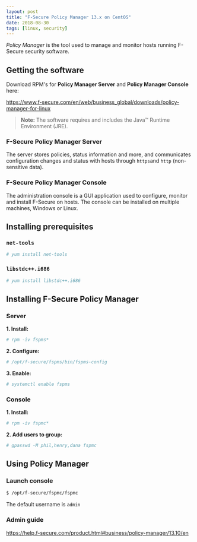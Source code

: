 ```yaml
---
layout: post
title: "F-Secure Policy Manager 13.x on CentOS"
date: 2018-08-30
tags: [linux, security]
---
```


*Policy Manager* is the tool used to manage and monitor hosts running F-Secure security software.

## Getting the software

Download RPM's for **Policy Manager Server** and **Policy Manager Console** here:

<https://www.f-secure.com/en/web/business_global/downloads/policy-manager-for-linux>

>**Note:** The software requires and includes the Java™ Runtime Environment (JRE). 


### F-Secure Policy Manager Server

The server stores policies, status information and more, and communicates configuration changes and status with hosts through `https`and `http` (non-sensitive data).

### F-Secure Policy Manager Console

The administration console is a GUI application used to configure, monitor and install F-Secure on hosts.
The console can be installed on multiple machines, Windows or Linux.


## Installing prerequisites

### `net-tools`

```bash
# yum install net-tools
```

### `libstdc++.i686`

```bash
# yum install libstdc++.i686
```

## Installing F-Secure Policy Manager

### Server

**1. Install:**

```bash
# rpm -iv fspms*
```

**2. Configure:**

```bash
# /opt/f-secure/fspms/bin/fspms-config
```

**3. Enable:**

```bash
# systemctl enable fspms
```

### Console

**1. Install:**

```bash
# rpm -iv fspmc*
```

**2. Add users to group:**

```bash
# gpasswd -M phil,henry,dana fspmc
```

## Using Policy Manager

### Launch console

```bash
$ /opt/f-secure/fspmc/fspmc
```

The default username is `admin`

### Admin guide

<https://help.f-secure.com/product.html#business/policy-manager/13.10/en>








